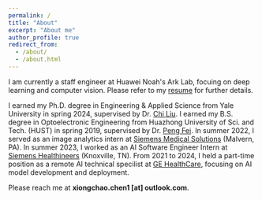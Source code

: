 ```yaml
---
permalink: /
title: "About"
excerpt: "About me"
author_profile: true
redirect_from: 
  - /about/
  - /about.html
---
```


I am currently a staff engineer at Huawei Noah's Ark Lab, focuing on deep learning and computer vision. Please refer to my [resume](https://xiongchaochen.github.io/cv/) for further details. 

I earned my Ph.D. degree in Engineering & Applied Science from Yale University in spring 2024, supervised by Dr. [Chi Liu](https://medicine.yale.edu/profile/chi_liu/). I earned my B.S. degree in Optoelectronic Engineering from Huazhong University of Sci. and Tech. (HUST) in spring 2019, supervised by Dr. [Peng Fei](http://faculty.hust.edu.cn/feipeng/zh_CN/index.htm). In summer 2022, I served as an image analytics intern at [Siemens Medical Solutions](https://www.siemens-healthineers.com/) (Malvern, PA). In summer 2023, I worked as an AI Software Engineer Intern at [Siemens Healthineers](https://www.siemens-healthineers.com/) (Knoxville, TN). From 2021 to 2024, I held a part-time position as a remote AI technical specilist at [GE HealthCare](https://www.gehealthcare.com/), focusing on AI model development and deployment.

Please reach me at **xiongchao.chen1 [at] outlook.com**.



